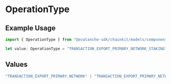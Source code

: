 # OperationType

## Example Usage

```typescript
import { OperationType } from "@avalanche-sdk/chainkit/models/components";

let value: OperationType = "TRANSACTION_EXPORT_PRIMARY_NETWORK_STAKING";
```

## Values

```typescript
"TRANSACTION_EXPORT_PRIMARY_NETWORK" | "TRANSACTION_EXPORT_PRIMARY_NETWORK_STAKING" | "TRANSACTION_EXPORT_PRIMARY_NETWORK_SIMPLE" | "TRANSACTION_EXPORT_EVM"
```